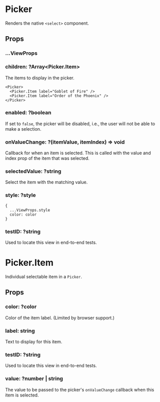 # Picker

Renders the native `<select>` component.

## Props

### ...ViewProps

### children: ?Array<Picker.Item>

The items to display in the picker.

```
<Picker>
  <Picker.Item label="Goblet of Fire" />
  <Picker.Item label="Order of the Phoenix" />
</Picker>
```

### enabled: ?boolean

If set to `false`, the picker will be disabled, i.e., the user will not be able
to make a selection.

### onValueChange: ?(itemValue, itemIndex) => void

Callback for when an item is selected. This is called with the value and index
prop of the item that was selected.   

### selectedValue: ?string

Select the item with the matching value.

### style: ?style

```
{
  ...ViewProps.style
  color: color
}
```

### testID: ?string

Used to locate this view in end-to-end tests.


# Picker.Item

Individual selectable item in a `Picker`.

## Props

### color: ?color

Color of the item label. (Limited by browser support.)

### label: string

Text to display for this item.

### testID: ?string

Used to locate this view in end-to-end tests.

### value: ?number | string

The value to be passed to the picker's `onValueChange` callback when this item
is selected.
